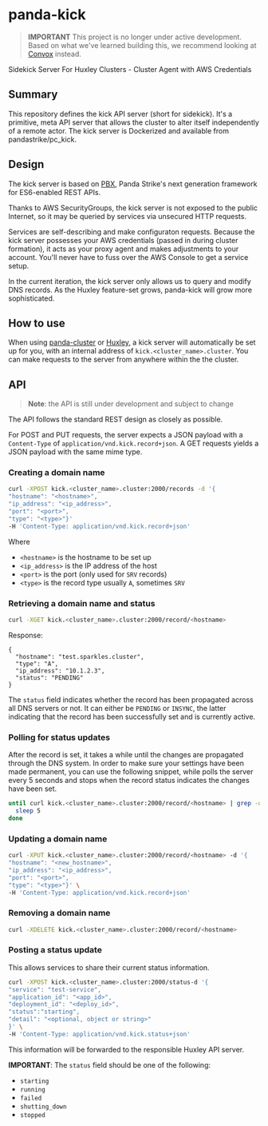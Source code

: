 # panda-kick

> **IMPORTANT** This project is no longer under active development.
> Based on what we've learned building this,
> we recommend looking at [Convox][] instead.

[Convox]:https://github.com/convox/rack

Sidekick Server For Huxley Clusters - Cluster Agent with AWS Credentials

## Summary

This repository defines the kick API server (short for sidekick). It's a primitive, meta API server that allows the cluster to alter itself independently of a remote actor.  The kick server is Dockerized and available from pandastrike/pc_kick.

## Design

The kick server is based on [PBX][pbx], Panda Strike's next generation framework for ES6-enabled REST APIs.

Thanks to AWS SecurityGroups, the kick server is not exposed to the public Internet, so it may be queried by services via unsecured HTTP requests.  

Services are self-describing and make configuraton requests.  Because the kick server possesses your AWS credentials (passed in during cluster formation), it acts as your proxy agent and makes adjustments to your account.  You'll never have to fuss over the AWS Console to get a service setup.

In the current iteration, the kick server only allows us to query and modify DNS records. As the Huxley feature-set grows, panda-kick will grow more sophisticated.


## How to use

When using [panda-cluster][pc] or [Huxley][huxley], a kick server will automatically be set up for you, with an internal address of `kick.<cluster_name>.cluster`. You can make requests to the server from anywhere within the the cluster.

## API

> **Note**: the API is still under development and subject to change

The API follows the standard REST design as closely as possible.

For POST and PUT requests, the server expects a JSON payload with a `Content-Type` of `application/vnd.kick.record+json`. A GET requests yields a JSON payload with the same mime type.


### Creating a domain name

```bash
curl -XPOST kick.<cluster_name>.cluster:2000/records -d '{
"hostname": "<hostname>",
"ip_address": "<ip_address>",
"port": "<port>",
"type": "<type>"}'
-H 'Content-Type: application/vnd.kick.record+json'
```

Where

- `<hostname>` is the hostname to be set up
- `<ip_address>` is the IP address of the host
- `<port>` is the port (only used for `SRV` records)
- `<type>` is the record type usually `A`, sometimes `SRV`

### Retrieving a domain name and status

```bash
curl -XGET kick.<cluster_name>.cluster:2000/record/<hostname>
```

Response: 

```
{
  "hostname": "test.sparkles.cluster",
  "type": "A",
  "ip_address": "10.1.2.3",
  "status": "PENDING"
}
```

The `status` field indicates whether the record has been propagated across all DNS servers or not. It can either be `PENDING` or `INSYNC`, the latter indicating that the record has been successfully set and is currently active.

### Polling for status updates

After the record is set, it takes a while until the changes are propagated through the DNS system.
In order to make sure your settings have been made permanent, you can use the following snippet, while polls the server every 5 seconds and stops when the record status indicates the changes have been set.

```bash
until curl kick.<cluster_name>.cluster:2000/record/<hostname> | grep -o 'INSYNC'; do
  sleep 5
done
```

### Updating a domain name

```bash
curl -XPUT kick.<cluster_name>.cluster:2000/record/<hostname> -d '{
"hostname": "<new_hostname>",
"ip_address": "<ip_address>",
"port": "<port>",
"type": "<type>"}' \
-H 'Content-Type: application/vnd.kick.record+json'
```

### Removing a domain name

```bash
curl -XDELETE kick.<cluster_name>.cluster:2000/record/<hostname>
```

[pbx]: https://github.com/pandastrike/pbx
[pc]: https://github.com/pandastrike/panda-cluster
[huxley]: https://github.com/pandastrike/huxley

### Posting a status update

This allows services to share their current status information.

```bash
curl -XPOST kick.<cluster_name>.cluster:2000/status-d '{
"service": "test-service", 
"application_id": "<app_id>",
"deployment_id": "<deploy_id>",
"status":"starting",
"detail": "<optional, object or string>"
}' \
-H 'Content-Type: application/vnd.kick.status+json' 
```

This information will be forwarded to the responsible Huxley API server.

**IMPORTANT**: The `status` field should be one of the following:

- `starting`
- `running`
- `failed`
- `shutting_down`
- `stopped`
